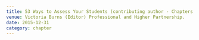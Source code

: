 ```yaml
---
title: 53 Ways to Assess Your Students (contributing author - Chapters on Feedback on MCQs and short answer questions, Problem-based assessment, Calculation tasks, and Self-assessment)
venue: Victoria Burns (Editor) Professional and Higher Partnership. 
date: 2015-12-31
category: chapter
---
```

